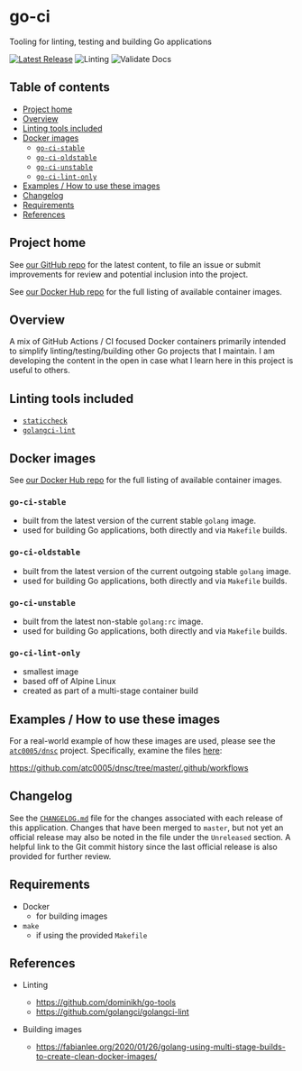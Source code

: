 <!-- omit in toc -->
# go-ci

Tooling for linting, testing and building Go applications

[![Latest Release](https://img.shields.io/github/release/atc0005/go-ci.svg?style=flat-square)](https://github.com/atc0005/go-ci/releases/latest)
![Linting](https://github.com/atc0005/go-ci/workflows/Linting/badge.svg)
![Validate Docs](https://github.com/atc0005/go-ci/workflows/Validate%20Docs/badge.svg)

<!-- omit in toc -->
## Table of contents

- [Project home](#project-home)
- [Overview](#overview)
- [Linting tools included](#linting-tools-included)
- [Docker images](#docker-images)
  - [`go-ci-stable`](#go-ci-stable)
  - [`go-ci-oldstable`](#go-ci-oldstable)
  - [`go-ci-unstable`](#go-ci-unstable)
  - [`go-ci-lint-only`](#go-ci-lint-only)
- [Examples / How to use these images](#examples--how-to-use-these-images)
- [Changelog](#changelog)
- [Requirements](#requirements)
- [References](#references)

## Project home

See [our GitHub repo](https://github.com/atc0005/go-ci) for the latest
content, to file an issue or submit improvements for review and potential
inclusion into the project.

See [our Docker Hub
repo](https://hub.docker.com/repository/docker/atc0005/go-ci) for the full
listing of available container images.

## Overview

A mix of GitHub Actions / CI focused Docker containers primarily intended to
simplify linting/testing/building other Go projects that I maintain. I am
developing the content in the open in case what I learn here in this project
is useful to others.

## Linting tools included

- [`staticcheck`](https://github.com/dominikh/go-tools)
- [`golangci-lint`](https://github.com/golangci/golangci-lint)

## Docker images

See [our Docker Hub
repo](https://hub.docker.com/repository/docker/atc0005/go-ci) for the full
listing of available container images.

### `go-ci-stable`

- built from the latest version of the current stable `golang` image.
- used for building Go applications, both directly and via `Makefile` builds.

### `go-ci-oldstable`

- built from the latest version of the current outgoing stable `golang` image.
- used for building Go applications, both directly and via `Makefile` builds.

### `go-ci-unstable`

- built from the latest non-stable `golang:rc` image.
- used for building Go applications, both directly and via `Makefile` builds.

### `go-ci-lint-only`

- smallest image
- based off of Alpine Linux
- created as part of a multi-stage container build

## Examples / How to use these images

For a real-world example of how these images are used, please see the
[`atc0005/dnsc`](https://github.com/atc0005/dnsc) project. Specifically,
examine the files
[here](https://github.com/atc0005/dnsc/tree/master/.github/workflows):

<https://github.com/atc0005/dnsc/tree/master/.github/workflows>

## Changelog

See the [`CHANGELOG.md`](CHANGELOG.md) file for the changes associated with
each release of this application. Changes that have been merged to `master`,
but not yet an official release may also be noted in the file under the
`Unreleased` section. A helpful link to the Git commit history since the last
official release is also provided for further review.

## Requirements

- Docker
  - for building images
- `make`
  - if using the provided `Makefile`

## References

- Linting
  - <https://github.com/dominikh/go-tools>
  - <https://github.com/golangci/golangci-lint>

- Building images
  - <https://fabianlee.org/2020/01/26/golang-using-multi-stage-builds-to-create-clean-docker-images/>
